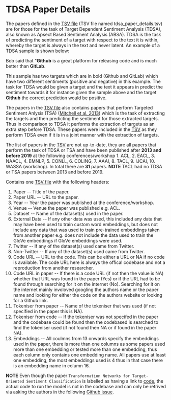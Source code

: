 # TDSA Paper Details

The papers defined in the [TSV file](./tdsa_paper_details.tsv) (TSV file named tdsa_paper_details.tsv) are for those for the task of Target Dependent Sentiment Analysis (TDSA), also known as Apsect Based Sentiment Analysis (ABSA). TDSA is the task of predicting the sentiment of a target with respect to the text it is within, whereby the target is always in the text and never latent. An example of a TDSA sample is shown below:

Bob said that "**Github** is a great platform for releasing code and is much better than **GitLab**.

This sample has two targets which are in bold (Github and GitLab) which have two different sentiments (positive and negative) in this example. The task for TDSA would be given a target and the text it appears in predict the sentiment towards it for instance given the sample above and the target **Github** the correct prediction would be positive. 

The papers in the [TSV file](./tdsa_paper_details.tsv) also contains papers that perform Targeted Sentiment Anlysis (TSA) ([Mitchell et al. 2013](https://www.aclweb.org/anthology/D13-1171.pdf)) which is the task of extracting the targets and then predicting the sentiment for those extracted targets. Thus in comparison to TDSA it performs the extraction of targets as an extra step before TDSA. These papers were included in the [TSV](./tdsa_paper_details.tsv) as they perform TDSA even if it is in a joint manner with the extraction of targets. 

The list of papers in the [TSV](./tdsa_paper_details.tsv) are not up-to-date, they are all papers that perform the task of TDSA or TSA and have been published after **2013 and before 2019** at the following conferences/workshop 1. ACL, 2. EACL, 3. NAACL, 4. EMNLP, 5. CONLL, 6. COLING, 7. AAAI, 8. TACL, 9. IJCAI, 10. WASSA (workshop). In total there are **31** papers. **NOTE** TACL had no TDSA or TSA papers between 2013 and before 2019.

Contains one [TSV file](./tdsa_paper_details.tsv) with the following headers:
1. Paper -- Title of the paper.
2. Paper URL -- URL to the paper.
3. Year -- Year the paper was published at the conference/workshop.
4. Venue -- Venue the paper was published e.g. ACL.
5. Dataset -- Name of the dataset(s) used in the paper.
6. External Data -- If any other data was used, this included any data that may have been used to train custom word embeddings, but does not include any data that was used to train pre-trained embeddings taken from another paper e.g. does not include the data used to train the GloVe embeddings if GloVe embeddings were used.
7. Twitter -- If any of the dataset(s) used came from Twitter.
8. Non-Twitter -- If any of the dataset(s) used came from Twitter.
9. Code URL -- URL to the code. This can be either a URL or NA if no code is available. The code URL here is always the offical codebase and not a reproduction from another researcher.
10. Code URL in paper -- If there is a code URL (if not then the value is NA) whether that URL was found in the paper (Yes) or if the URL had to be found through searching for it on the internet (No). Searching for it on the internet mainly involoved googling the authors name or the paper name and looking for either the code on the authors website or looking for a Github link. 
11. Tokeniser from paper -- Name of the tokeniser that was used (if not specified in the paper this is NA).
12. Tokeniser from code -- If the tokeniser was not specifed in the paper and the codebase could be found then the codebased is searched to find the tokeniser used (if not found then NA or if found in the paper NA).
13. Embeddings -- All coulmns from 13 onwards specify the embeddings used in the paper, there is more than one columns as some papers used more than one embedding or tested more than one embedding, thus each column only contains one embedding name. All papers use at least one embedding, the most embeddings used is 4 thus in that case there is an embedding name in column 16.

**NOTE** Even though the paper `Transformation Networks for Target-Oriented Sentiment Classification` is labelled as having a link to [code](https://github.com/lixin4ever/TNet), the actual code to run the model is not in the codebase and can only be retrived via asking the authors in the following [Github issue](https://github.com/lixin4ever/TNet/issues/10).

